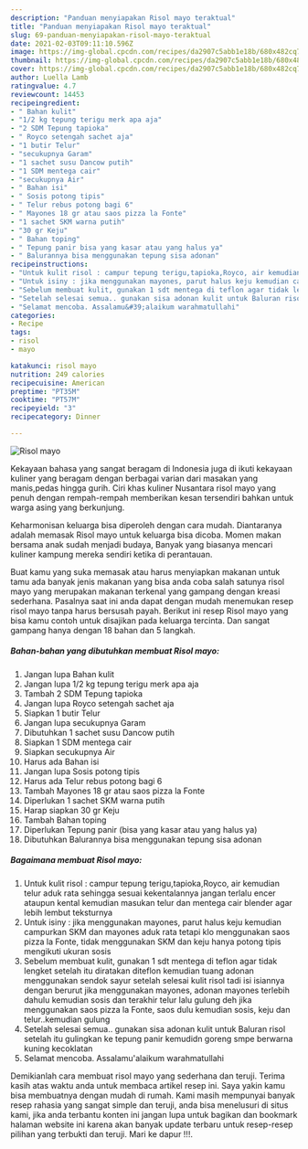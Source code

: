 ```yaml
---
description: "Panduan menyiapakan Risol mayo teraktual"
title: "Panduan menyiapakan Risol mayo teraktual"
slug: 69-panduan-menyiapakan-risol-mayo-teraktual
date: 2021-02-03T09:11:10.596Z
image: https://img-global.cpcdn.com/recipes/da2907c5abb1e18b/680x482cq70/risol-mayo-foto-resep-utama.jpg
thumbnail: https://img-global.cpcdn.com/recipes/da2907c5abb1e18b/680x482cq70/risol-mayo-foto-resep-utama.jpg
cover: https://img-global.cpcdn.com/recipes/da2907c5abb1e18b/680x482cq70/risol-mayo-foto-resep-utama.jpg
author: Luella Lamb
ratingvalue: 4.7
reviewcount: 14453
recipeingredient:
- " Bahan kulit"
- "1/2 kg tepung terigu merk apa aja"
- "2 SDM Tepung tapioka"
- " Royco setengah sachet aja"
- "1 butir Telur"
- "secukupnya Garam"
- "1 sachet susu Dancow putih"
- "1 SDM mentega cair"
- "secukupnya Air"
- " Bahan isi"
- " Sosis potong tipis"
- " Telur rebus potong bagi 6"
- " Mayones 18 gr atau saos pizza la Fonte"
- "1 sachet SKM warna putih"
- "30 gr Keju"
- " Bahan toping"
- " Tepung panir bisa yang kasar atau yang halus ya"
- " Balurannya bisa menggunakan tepung sisa adonan"
recipeinstructions:
- "Untuk kulit risol : campur tepung terigu,tapioka,Royco, air kemudian telur aduk rata sehingga sesuai kekentalannya jangan terlalu encer ataupun kental kemudian masukan telur dan mentega cair blender agar lebih lembut teksturnya"
- "Untuk isiny : jika menggunakan mayones, parut halus keju kemudian campurkan SKM dan mayones aduk rata tetapi klo menggunakan saos pizza la Fonte, tidak menggunakan SKM dan keju hanya potong tipis mengikuti ukuran sosis"
- "Sebelum membuat kulit, gunakan 1 sdt mentega di teflon agar tidak lengket setelah itu diratakan diteflon kemudian tuang adonan menggunakan sendok sayur setelah selesai kulit risol tadi isi isiannya dengan berurut jika menggunakan mayones, adonan mayones terlebih dahulu kemudian sosis dan terakhir telur lalu gulung deh jika menggunakan saos pizza la Fonte, saos dulu kemudian sosis, keju dan telur..kemudian gulung"
- "Setelah selesai semua.. gunakan sisa adonan kulit untuk Baluran risol setelah itu gulingkan ke tepung panir kemudidn goreng smpe berwarna kuning kecoklatan"
- "Selamat mencoba. Assalamu&#39;alaikum warahmatullahi"
categories:
- Recipe
tags:
- risol
- mayo

katakunci: risol mayo 
nutrition: 249 calories
recipecuisine: American
preptime: "PT35M"
cooktime: "PT57M"
recipeyield: "3"
recipecategory: Dinner

---
```



![Risol mayo](https://img-global.cpcdn.com/recipes/da2907c5abb1e18b/680x482cq70/risol-mayo-foto-resep-utama.jpg)

Kekayaan bahasa yang sangat beragam di Indonesia juga di ikuti kekayaan kuliner yang beragam dengan berbagai varian dari masakan yang manis,pedas hingga gurih. Ciri khas kuliner Nusantara risol mayo yang penuh dengan rempah-rempah memberikan kesan tersendiri bahkan untuk warga asing yang berkunjung.


Keharmonisan keluarga bisa diperoleh dengan cara mudah. Diantaranya adalah memasak Risol mayo untuk keluarga bisa dicoba. Momen makan bersama anak sudah menjadi budaya, Banyak yang biasanya mencari kuliner kampung mereka sendiri ketika di perantauan.



Buat kamu yang suka memasak atau harus menyiapkan makanan untuk tamu ada banyak jenis makanan yang bisa anda coba salah satunya risol mayo yang merupakan makanan terkenal yang gampang dengan kreasi sederhana. Pasalnya saat ini anda dapat dengan mudah menemukan resep risol mayo tanpa harus bersusah payah.
Berikut ini resep Risol mayo yang bisa kamu contoh untuk disajikan pada keluarga tercinta. Dan sangat gampang hanya dengan 18 bahan dan 5 langkah.


<!--inarticleads1-->

##### Bahan-bahan yang dibutuhkan membuat Risol mayo:

1. Jangan lupa  Bahan kulit
1. Jangan lupa 1/2 kg tepung terigu merk apa aja
1. Tambah 2 SDM Tepung tapioka
1. Jangan lupa  Royco setengah sachet aja
1. Siapkan 1 butir Telur
1. Jangan lupa secukupnya Garam
1. Dibutuhkan 1 sachet susu Dancow putih
1. Siapkan 1 SDM mentega cair
1. Siapkan secukupnya Air
1. Harus ada  Bahan isi
1. Jangan lupa  Sosis potong tipis
1. Harus ada  Telur rebus potong bagi 6
1. Tambah  Mayones 18 gr atau saos pizza la Fonte
1. Diperlukan 1 sachet SKM warna putih
1. Harap siapkan 30 gr Keju
1. Tambah  Bahan toping
1. Diperlukan  Tepung panir (bisa yang kasar atau yang halus ya)
1. Dibutuhkan  Balurannya bisa menggunakan tepung sisa adonan




<!--inarticleads2-->

##### Bagaimana membuat  Risol mayo:

1. Untuk kulit risol : campur tepung terigu,tapioka,Royco, air kemudian telur aduk rata sehingga sesuai kekentalannya jangan terlalu encer ataupun kental kemudian masukan telur dan mentega cair blender agar lebih lembut teksturnya
1. Untuk isiny : jika menggunakan mayones, parut halus keju kemudian campurkan SKM dan mayones aduk rata tetapi klo menggunakan saos pizza la Fonte, tidak menggunakan SKM dan keju hanya potong tipis mengikuti ukuran sosis
1. Sebelum membuat kulit, gunakan 1 sdt mentega di teflon agar tidak lengket setelah itu diratakan diteflon kemudian tuang adonan menggunakan sendok sayur setelah selesai kulit risol tadi isi isiannya dengan berurut jika menggunakan mayones, adonan mayones terlebih dahulu kemudian sosis dan terakhir telur lalu gulung deh jika menggunakan saos pizza la Fonte, saos dulu kemudian sosis, keju dan telur..kemudian gulung
1. Setelah selesai semua.. gunakan sisa adonan kulit untuk Baluran risol setelah itu gulingkan ke tepung panir kemudidn goreng smpe berwarna kuning kecoklatan
1. Selamat mencoba. Assalamu&#39;alaikum warahmatullahi




Demikianlah cara membuat risol mayo yang sederhana dan teruji. Terima kasih atas waktu anda untuk membaca artikel resep ini. Saya yakin kamu bisa membuatnya dengan mudah di rumah. Kami masih mempunyai banyak resep rahasia yang sangat simple dan teruji, anda bisa menelusuri di situs kami, jika anda terbantu konten ini jangan lupa untuk bagikan dan bookmark halaman website ini karena akan banyak update terbaru untuk resep-resep pilihan yang terbukti dan teruji. Mari ke dapur !!!. 
